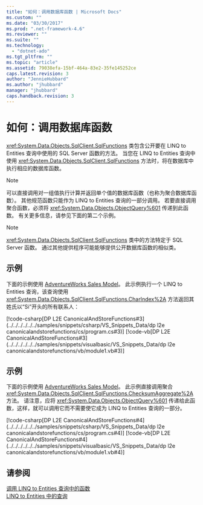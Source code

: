 ```yaml
---
title: "如何：调用数据库函数 | Microsoft Docs"
ms.custom: ""
ms.date: "03/30/2017"
ms.prod: ".net-framework-4.6"
ms.reviewer: ""
ms.suite: ""
ms.technology: 
  - "dotnet-ado"
ms.tgt_pltfrm: ""
ms.topic: "article"
ms.assetid: 79038efa-15bf-464a-83e2-35fe145252ce
caps.latest.revision: 3
author: "JennieHubbard"
ms.author: "jhubbard"
manager: "jhubbard"
caps.handback.revision: 3
---
```

# 如何：调用数据库函数
<xref:System.Data.Objects.SqlClient.SqlFunctions> 类包含公开要在 LINQ to Entities 查询中使用的 SQL Server 函数的方法。  当您在 LINQ to Entities 查询中使用 <xref:System.Data.Objects.SqlClient.SqlFunctions> 方法时，将在数据库中执行相应的数据库函数。  
  
> [!NOTE]
>  可以直接调用对一组值执行计算并返回单个值的数据库函数（也称为聚合数据库函数）。  其他规范函数只能作为 LINQ to Entities 查询的一部分调用。  若要直接调用聚合函数，必须将 <xref:System.Data.Objects.ObjectQuery%601> 传递到此函数。  有关更多信息，请参见下面的第二个示例。  
  
> [!NOTE]
>  <xref:System.Data.Objects.SqlClient.SqlFunctions> 类中的方法特定于 SQL Server 函数。  通过其他提供程序可能能够提供公开数据库函数的相似类。  
  
## 示例  
 下面的示例使用 [AdventureWorks Sales Model](http://msdn.microsoft.com/zh-cn/f16cd988-673f-4376-b034-129ca93c7832)。  此示例执行一个 LINQ to Entities 查询，该查询使用 <xref:System.Data.Objects.SqlClient.SqlFunctions.CharIndex%2A> 方法返回其姓氏以“Si”开头的所有联系人：  
  
 [!code-csharp[DP L2E CanonicalAndStoreFunctions#3](../../../../../../samples/snippets/csharp/VS_Snippets_Data/dp l2e canonicalandstorefunctions/cs/program.cs#3)]
 [!code-vb[DP L2E CanonicalAndStoreFunctions#3](../../../../../../samples/snippets/visualbasic/VS_Snippets_Data/dp l2e canonicalandstorefunctions/vb/module1.vb#3)]  
  
## 示例  
 下面的示例使用 [AdventureWorks Sales Model](http://msdn.microsoft.com/zh-cn/f16cd988-673f-4376-b034-129ca93c7832)。  此示例直接调用聚合 <xref:System.Data.Objects.SqlClient.SqlFunctions.ChecksumAggregate%2A> 方法。  请注意，应将 <xref:System.Data.Objects.ObjectQuery%601> 传递给此函数，这样，就可以调用它而不需要使它成为 LINQ to Entities 查询的一部分。  
  
 [!code-csharp[DP L2E CanonicalAndStoreFunctions#4](../../../../../../samples/snippets/csharp/VS_Snippets_Data/dp l2e canonicalandstorefunctions/cs/program.cs#4)]
 [!code-vb[DP L2E CanonicalAndStoreFunctions#4](../../../../../../samples/snippets/visualbasic/VS_Snippets_Data/dp l2e canonicalandstorefunctions/vb/module1.vb#4)]  
  
## 请参阅  
 [调用 LINQ to Entities 查询中的函数](../../../../../../docs/framework/data/adonet/ef/language-reference/calling-functions-in-linq-to-entities-queries.md)   
 [LINQ to Entities 中的查询](../../../../../../docs/framework/data/adonet/ef/language-reference/queries-in-linq-to-entities.md)